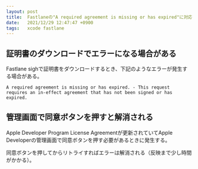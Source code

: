 ```yaml
---
layout: post
title:  Fastlaneの"A required agreement is missing or has expired"に対応する
date:   2021/12/29 12:47:47 +0900
tags:   xcode fastlane
---
```


## 証明書のダウンロードでエラーになる場合がある

Fastlane sighで証明書をダウンロードするとき、下記のようなエラーが発生する場合がある。

```log
A required agreement is missing or has expired. - This request requires an in-effect agreement that has not been signed or has expired.
```

## 管理画面で同意ボタンを押すと解消される

Apple Developer Program License Agreementが更新されていてApple Developerの管理画面で同意ボタンを押す必要があるときに発生する。

同意ボタンを押してからリトライすればエラーは解消される（反映まで少し時間がかかる）。

